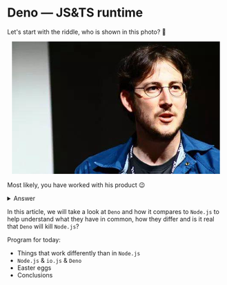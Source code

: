# Deno — JS&TS runtime

Let's start with the riddle, who is shown in this photo? 🙂

<p align="center">
  <a href="https://en.wikipedia.org/wiki/Ryan_Dahl" rel="nofollow">
    <img src="./img/ryan-dahl.jpeg" width="482"  height=" 307" alt="Ryan dahl">
  </a>
</p>

Most likely, you have worked with his product 😉

<details>
  <summary>Answer</summary>

  [**Ryan Dahl**](https://en.wikipedia.org/wiki/Ryan_Dahl) is a software engineer and the original developer of the **`Node.js`** (~2009 year). In January 2012, Dahl announced that he turn over the reins to [NPM](https://en.wikipedia.org/wiki/Npm_(software)) creator.

  In 2018 he made a presentation ['10 things I regret about Node.js'](https://www.youtube.com/watch?v=M3BM9TB-8yA&vl=en) at the [JSConf](https://jsconf.com/) conference. Also, at this presentation, he announced [Deno](https://deno.land/) — a secure runtime for JavaScript and TypeScript.
</details>

In this article, we will take a look at `Deno` and how it compares to `Node.js` to help understand what they have in common, how they differ and is it real that `Deno` will kill `Node.js`?

Program for today:
 - Things that work differently than in `Node.js`
 - `Node.js` & `io.js` & `Deno`
 - Easter eggs
 - Conclusions
